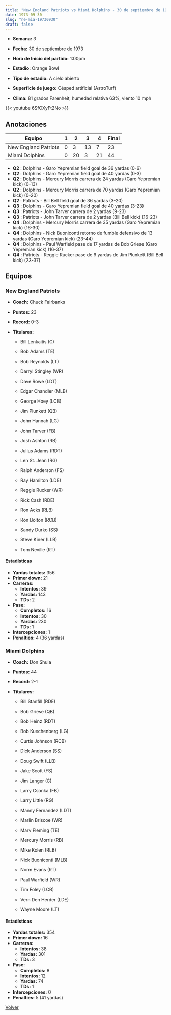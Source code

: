 ```yaml
---
title: "New England Patriots vs Miami Dolphins - 30 de septiembre de 1973"
date: 1973-09-30
slug: "ne-mia-19730930"
draft: false
---
```


* **Semana:** 3
* **Fecha:** 30 de septiembre de 1973

* **Hora de Inicio del partido:** 1:00pm
* **Estadio:** Orange Bowl
* **Tipo de estadio:** A cielo abierto
* **Superficie de juego:** Césped artificial (AstroTurf)
* **Clima:** 81 grados Farenheit, humedad relativa 63%, viento 10 mph


{{< youtube 6SfOXyFt2No >}}


## Anotaciones
| Equipo | 1 | 2 | 3 | 4 | Final |
|--------|---|---|---|---|-------|
| New England Patriots  | 0 | 3 | 13 | 7  | 23 |
| Miami Dolphins  | 0 | 20 | 3 | 21  | 44 |
* **Q2** : Dolphins - Garo Yepremian field goal de 36 yardas (0-6)
* **Q2** : Dolphins - Garo Yepremian field goal de 40 yardas (0-3)
* **Q2** : Dolphins - Mercury Morris carrera de 24 yardas (Garo Yepremian kick) (0-13)
* **Q2** : Dolphins - Mercury Morris carrera de 70 yardas (Garo Yepremian kick) (0-20)
* **Q2** : Patriots - Bill Bell field goal de 36 yardas (3-20)
* **Q3** : Dolphins - Garo Yepremian field goal de 40 yardas (3-23)
* **Q3** : Patriots - John Tarver carrera de 2 yardas (9-23)
* **Q3** : Patriots - John Tarver carrera de 2 yardas (Bill Bell kick) (16-23)
* **Q4** : Dolphins - Mercury Morris carrera de 35 yardas (Garo Yepremian kick) (16-30)
* **Q4** : Dolphins - Nick Buoniconti retorno de fumble defensivo de 13 yardas (Garo Yepremian kick) (23-44)
* **Q4** : Dolphins - Paul Warfield pase de 17 yardas de Bob Griese (Garo Yepremian kick) (16-37)
* **Q4** : Patriots - Reggie Rucker pase de 9 yardas de Jim Plunkett (Bill Bell kick) (23-37)


## Equipos


### New England Patriots
* **Coach:** Chuck Fairbanks
* **Puntos:** 23
* **Record:** 0-3
* **Titulares:** 

  * Bill Lenkaitis (C) 

  * Bob Adams (TE) 

  * Bob Reynolds (LT) 

  * Darryl Stingley (WR) 

  * Dave Rowe (LDT) 

  * Edgar Chandler (MLB) 

  * George Hoey (LCB) 

  * Jim Plunkett (QB) 

  * John Hannah (LG) 

  * John Tarver (FB) 

  * Josh Ashton (RB) 

  * Julius Adams (RDT) 

  * Len St. Jean (RG) 

  * Ralph Anderson (FS) 

  * Ray Hamilton (LDE) 

  * Reggie Rucker (WR) 

  * Rick Cash (RDE) 

  * Ron Acks (RLB) 

  * Ron Bolton (RCB) 

  * Sandy Durko (SS) 

  * Steve Kiner (LLB) 

  * Tom Neville (RT) 

#### Estadísticas
* **Yardas totales:** 356
* **Primer down:** 21
* **Carreras:**
  * **Intentos:** 39
  * **Yardas:** 143
  * **TDs:** 2
* **Pase:**
  * **Completos:** 16
  * **Intentos:** 30
  * **Yardas:** 230
  * **TDs:** 1
* **Intercepciones:** 1
* **Penalties:** 4 (36 yardas)

### Miami Dolphins
* **Coach:** Don Shula
* **Puntos:** 44
* **Record:** 2-1
* **Titulares:** 

  * Bill Stanfill (RDE) 

  * Bob Griese (QB) 

  * Bob Heinz (RDT) 

  * Bob Kuechenberg (LG) 

  * Curtis Johnson (RCB) 

  * Dick Anderson (SS) 

  * Doug Swift (LLB) 

  * Jake Scott (FS) 

  * Jim Langer (C) 

  * Larry Csonka (FB) 

  * Larry Little (RG) 

  * Manny Fernandez (LDT) 

  * Marlin Briscoe (WR) 

  * Marv Fleming (TE) 

  * Mercury Morris (RB) 

  * Mike Kolen (RLB) 

  * Nick Buoniconti (MLB) 

  * Norm Evans (RT) 

  * Paul Warfield (WR) 

  * Tim Foley (LCB) 

  * Vern Den Herder (LDE) 

  * Wayne Moore (LT) 

#### Estadísticas
* **Yardas totales:** 354
* **Primer down:** 16
* **Carreras:**
  * **Intentos:** 38
  * **Yardas:** 301
  * **TDs:** 3
* **Pase:**
  * **Completos:** 8
  * **Intentos:** 12
  * **Yardas:** 74
  * **TDs:** 1
* **Intercepciones:** 0
* **Penalties:** 5 (41 yardas)


[Volver](/historia/1973)
